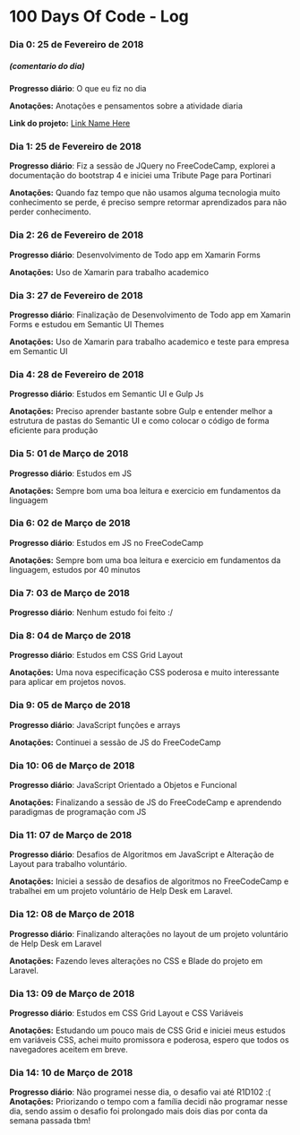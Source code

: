 # 100 Days Of Code - Log

### Dia 0: 25 de Fevereiro de 2018
##### (comentario do dia)

**Progresso diário**: O que eu fiz no dia

**Anotações:** Anotações e pensamentos sobre a atividade diaria

**Link do projeto:** [Link Name Here](http://www.example.com)


### Dia 1: 25 de Fevereiro de 2018

**Progresso diário**: Fiz a sessão de JQuery no FreeCodeCamp, explorei a documentação do bootstrap 4 e iniciei uma Tribute Page para Portinari

**Anotações:** Quando faz tempo que não usamos alguma tecnologia muito conhecimento se perde, é preciso sempre retormar aprendizados para não perder conhecimento.

### Dia 2: 26 de Fevereiro de 2018

**Progresso diário**: Desenvolvimento de Todo app em Xamarin Forms

**Anotações:** Uso de Xamarin para trabalho academico

### Dia 3: 27 de Fevereiro de 2018

**Progresso diário**: Finalização de Desenvolvimento de Todo app em Xamarin Forms e estudou em Semantic UI Themes

**Anotações:** Uso de Xamarin para trabalho academico e teste para empresa em Semantic UI

### Dia 4: 28 de Fevereiro de 2018

**Progresso diário**: Estudos em Semantic UI e Gulp Js

**Anotações:** Preciso aprender bastante sobre Gulp e entender melhor a estrutura de pastas do Semantic UI e como colocar o código de forma eficiente para produção

### Dia 5: 01 de Março de 2018

**Progresso diário**: Estudos em JS

**Anotações:** Sempre bom uma boa leitura e exercicio em fundamentos da linguagem

### Dia 6: 02 de Março de 2018

**Progresso diário**: Estudos em JS no FreeCodeCamp

**Anotações:** Sempre bom uma boa leitura e exercicio em fundamentos da linguagem, estudos por 40 minutos

### Dia 7: 03 de Março de 2018

**Progresso diário**: Nenhum estudo foi feito :/ 

### Dia 8: 04 de Março de 2018

**Progresso diário**: Estudos em CSS Grid Layout

**Anotações:** Uma nova especificação CSS poderosa e muito interessante para aplicar em projetos novos. 

### Dia 9: 05 de Março de 2018

**Progresso diário**: JavaScript funções e arrays

**Anotações:** Continuei a sessão de JS do FreeCodeCamp 

### Dia 10: 06 de Março de 2018

**Progresso diário**: JavaScript Orientado a Objetos e Funcional

**Anotações:** Finalizando a sessão de JS do FreeCodeCamp e aprendendo paradigmas de programação com JS 

### Dia 11: 07 de Março de 2018

**Progresso diário**: Desafios de Algoritmos em JavaScript e Alteração de Layout para trabalho voluntário.

**Anotações:** Iniciei a sessão de desafios de algoritmos no FreeCodeCamp e trabalhei em um projeto voluntário de Help Desk em Laravel. 

### Dia 12: 08 de Março de 2018

**Progresso diário**: Finalizando alterações no layout de um projeto voluntário de Help Desk em Laravel

**Anotações:** Fazendo leves alterações no CSS e Blade do projeto em Laravel. 

### Dia 13: 09 de Março de 2018

**Progresso diário**: Estudos em CSS Grid Layout e CSS Variáveis 

**Anotações:** Estudando um pouco mais de CSS Grid e iniciei meus estudos em variáveis CSS, achei muito promissora e poderosa, espero que todos os navegadores aceitem em breve.  

### Dia 14: 10 de Março de 2018

**Progresso diário**: Não programei nesse dia, o desafio vai até R1D102 :(
**Anotações:** Priorizando o tempo com a família decidi não programar nesse dia, sendo assim o desafio foi prolongado mais dois dias por conta da semana passada tbm! 

